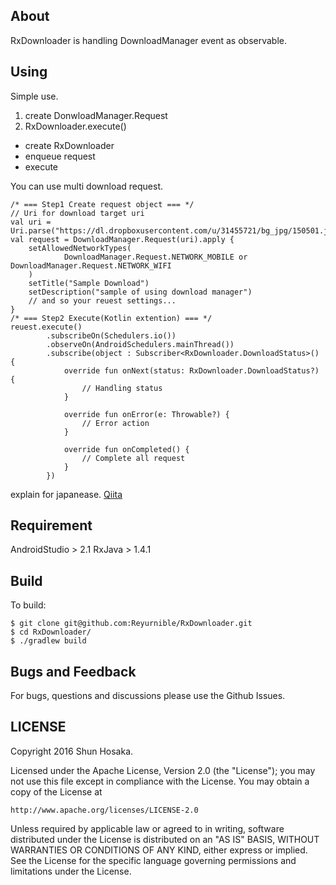 ## About
RxDownloader is handling DownloadManager event as observable.

## Using
Simple use.

1. create DonwloadManager.Request
2. RxDownloader.execute()
  - create RxDownloader
  - enqueue request
  - execute

You can use multi download request.

```
/* === Step1 Create request object === */
// Uri for download target uri
val uri = Uri.parse("https://dl.dropboxusercontent.com/u/31455721/bg_jpg/150501.jpg")
val request = DownloadManager.Request(uri).apply {
    setAllowedNetworkTypes(
            DownloadManager.Request.NETWORK_MOBILE or DownloadManager.Request.NETWORK_WIFI
    )
    setTitle("Sample Download")
    setDescription("sample of using download manager")
    // and so your reuest settings...
}
/* === Step2 Execute(Kotlin extention) === */
reuest.execute()
        .subscribeOn(Schedulers.io())
        .observeOn(AndroidSchedulers.mainThread())
        .subscribe(object : Subscriber<RxDownloader.DownloadStatus>() {
            override fun onNext(status: RxDownloader.DownloadStatus?) {
                // Handling status
            }

            override fun onError(e: Throwable?) {
                // Error action
            }

            override fun onCompleted() {
                // Complete all request
            }
        })
```

explain for japanease.
[Qiita](http://qiita.com/Reyurnible/items/7a706f9323e66d8819d1)

## Requirement

AndroidStudio > 2.1
RxJava > 1.4.1

## Build

To build:

```
$ git clone git@github.com:Reyurnible/RxDownloader.git
$ cd RxDownloader/
$ ./gradlew build
```

## Bugs and Feedback

For bugs, questions and discussions please use the Github Issues.

## LICENSE

Copyright 2016 Shun Hosaka.

Licensed under the Apache License, Version 2.0 (the "License");
you may not use this file except in compliance with the License.
You may obtain a copy of the License at

    http://www.apache.org/licenses/LICENSE-2.0

Unless required by applicable law or agreed to in writing, software
distributed under the License is distributed on an "AS IS" BASIS,
WITHOUT WARRANTIES OR CONDITIONS OF ANY KIND, either express or implied.
See the License for the specific language governing permissions and
limitations under the License.
